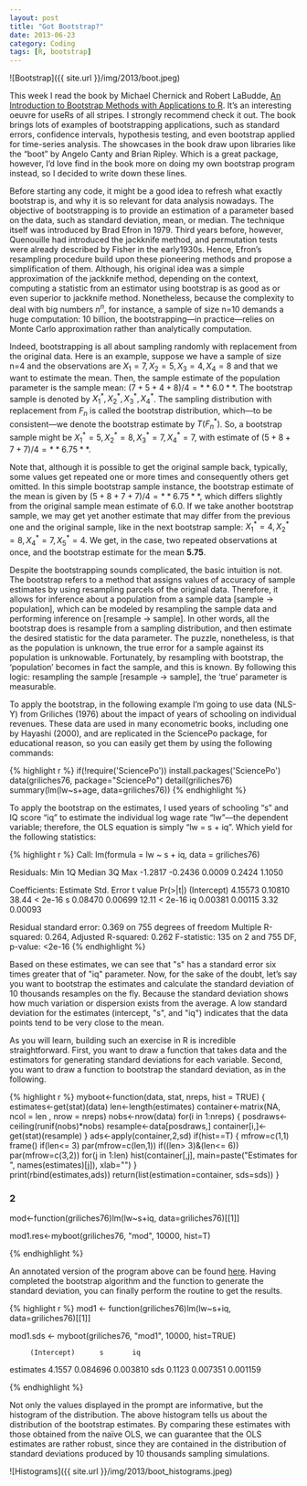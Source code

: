 ```yaml
---
layout: post
title: "Got Bootstrap?" 
date: 2013-06-23
category: Coding
tags: [R, bootstrap]
---
```



![Bootstrap]({{ site.url }}/img/2013/boot.jpeg)


This week I read the book by Michael Chernick and Robert LaBudde, [An Introduction to Bootstrap Methods with Applications to R](http://www.amazon.com/gp/product/0470467045/ref=as_li_ss_tl?ie=UTF8&camp=1789&%23038;creative=390957&%23038;creativeASIN=0470467045&%23038;linkCode=as2&%23038;tag=danielmarceli-20). It’s an interesting oeuvre for useRs of all stripes. I strongly recommend check it out. The book brings lots of examples of bootstrapping applications, such as standard errors, confidence intervals, hypothesis testing, and even bootstrap applied for time-series analysis. The showcases in the book draw upon libraries like the “boot” by Angelo Canty and Brian Ripley. Which is a great package, however, I’d love find in the book more on doing my own bootstrap program instead, so I decided to write down these lines.

Before starting any code, it might be a good idea to refresh what exactly bootstrap is, and why it is so relevant for data analysis nowadays. The objective of bootstrapping is to provide an estimation of a parameter based on the data, such as standard deviation, mean, or median. The technique itself was introduced by Brad Efron in 1979. Third years before, however, Quenouille had introduced the jackknife method, and permutation tests were already described by Fisher in the early1930s. Hence, Efron’s resampling procedure build upon these pioneering methods and propose a simplification of them. Although, his original idea was a simple approximation of the jackknife method, depending on the context, computing a statistic from an estimator using bootstrap is as good as or even superior to jackknife method. Nonetheless, because the complexity to deal with big numbers $n^n$, for instance, a sample of size n=10 demands a huge computation: 10 billion, the bootstrapping—in practice—relies on Monte Carlo approximation rather than analytically computation.

Indeed, bootstrapping is all about sampling randomly with replacement from the original data. Here is an example, suppose we have a sample of size n=4 and the observations are $X_1 = 7, X_2 = 5, X_3 = 4, X_4 = 8$ and that we want to estimate the mean. Then, the sample estimate of the population parameter is the sample mean: $(7+5+4+8)/4 = **6.0**$. The bootstrap sample is denoted by $X_1^*,X_2^*,X_3^*,X_4^*$. The sampling distribution with replacement from $F_n$ is called the bootstrap distribution, which—to be consistent—we denote the bootstrap estimate by $T(F_n^*)$. So, a bootstrap sample might be $X_1^* = 5,X_2^* = 8,X_3^* = 7,X_4^* = 7$, with estimate of $(5+8+7+7)/4 = **6.75**$.

Note that, although it is possible to get the original sample back, typically, some values get repeated one or more times and consequently others get omitted. In this simple bootstrap sample instance, the bootstrap estimate of the mean is given by $(5+8+7+7)/4 = **6.75**$, which differs slightly from the original sample mean estimate of 6.0. If we take another bootstrap sample, we may get yet another estimate that may differ from the previous one and the original sample, like in the next bootstrap sample: $X_1^* = 4,X_2^* = 8,X_4^* = 7,X_5^* = 4$. We get, in the case, two repeated observations at once, and the bootstrap estimate for the mean **5.75**.

Despite the bootstrapping sounds complicated, the basic intuition is not. The bootstrap refers to a method that assigns values of accuracy of sample estimates by using resampling parcels of the original data. Therefore, it allows for inference about a population from a sample data [sample -> population], which can be modeled by resampling the sample data and performing inference on [resample -> sample]. In other words, all the bootstrap does is resample from a sampling distribution, and then estimate the desired statistic for the data parameter. The puzzle, nonetheless, is that as the population is unknown, the true error for a sample against its population is unknowable. Fortunately, by resampling with bootstrap, the ‘population’ becomes in fact the sample, and this is known. By following this logic: resampling the sample [resample -> sample], the ‘true’ parameter is measurable.

To apply the bootstrap, in the following example I’m going to use data (NLS-Y) from Griliches (1976) about the impact of years of schooling on individual revenues. These data are used in many econometric books, including one by Hayashi (2000), and are replicated in the SciencePo package, for educational reason, so you can easily get them by using the following commands:


{% highlight r %}
if(!require('SciencePo')) install.packages('SciencePo')
data(griliches76, package="SciencePo")
detail(griliches76)
summary(lm(lw~s+age, data=griliches76))
{% endhighlight %}


To apply the bootstrap on the estimates, I used years of schooling “s” and IQ score “iq” to estimate the individual log wage rate “lw”—the dependent variable; therefore, the OLS equation is simply “lw = s + iq”. Which yield for the following statistics:

{% highlight r %}
Call:
lm(formula = lw ~ s + iq, data = griliches76)

Residuals:
    Min      1Q  Median      3Q     Max 
-1.2817 -0.2436  0.0009  0.2424  1.1050 

Coefficients:
            Estimate Std. Error t value Pr(>|t|)
(Intercept)  4.15573    0.10810   38.44  < 2e-16
s            0.08470    0.00699   12.11  < 2e-16
iq           0.00381    0.00115    3.32  0.00093

Residual standard error: 0.369 on 755 degrees of freedom
Multiple R-squared:  0.264,    Adjusted R-squared:  0.262 
F-statistic:  135 on 2 and 755 DF,  p-value: <2e-16
{% endhighlight %}


Based on these estimates, we can see that "s" has a standard error six times greater that of "iq" parameter. Now, for the sake of the doubt, let’s say you want to bootstrap the estimates and calculate the standard deviation of 10 thousands resamples on the fly. Because the standard deviation shows how much variation or dispersion exists from the average. A low standard deviation for the estimates (intercept, "s", and "iq") indicates that the data points tend to be very close to the mean.

As you will learn, building such an exercise in R is incredible straightforward. First, you want to draw a function that takes data and the estimators for generating standard deviations for each variable. Second, you want to draw a function to bootstrap the standard deviation, as in the following.

{% highlight r %}
myboot<-function(data, stat, nreps, hist = TRUE) {
estimates<-get(stat)(data)
len<-length(estimates) 
container<-matrix(NA, ncol = len , nrow = nreps) 
nobs<-nrow(data)
for(i in 1:nreps) { 
posdraws<-ceiling(runif(nobs)*nobs)
resample<-data[posdraws,] 
container[i,]<-get(stat)(resample)
}
  ads<-apply(container,2,sd)
  if(hist==T) {
    mfrow=c(1,1)
    frame()
    if(len<= 3) par(mfrow=c(len,1))
    if((len> 3)&(len<= 6)) par(mfrow=c(3,2))
    for(j in 1:len) hist(container[,j], 
    main=paste("Estimates for ", names(estimates)[j]), xlab="")
  }  
  print(rbind(estimates,ads))
  return(list(estimation=container, sds=sds))
}

### 2 ###
mod<-function(griliches76)lm(lw~s+iq, data=griliches76)[[1]]

mod1.res<-myboot(griliches76, "mod", 10000, hist=T)

{% endhighlight %}



An annotated version of the program above can be found [here](http://gist.github.com/danielmarcelino/5800912).
Having completed the bootstrap algorithm and the function to generate the standard deviation, you can finally perform the routine to get the results.

{% highlight r %}
mod1 <- function(griliches76)lm(lw~s+iq, data=griliches76)[[1]]

mod1.sds <- myboot(griliches76, "mod1", 10000, hist=TRUE)

         (Intercept)      s       iq
estimates      4.1557 0.084696 0.003810
sds            0.1123 0.007351 0.001159

{% endhighlight %}

Not only the values displayed in the prompt are informative, but the histogram of the distribution. The above histogram tells us about the distribution of the bootstrap estimates. By comparing these estimates with those obtained from the naïve OLS, we can guarantee that the OLS estimates are rather robust, since they are contained in the distribution of standard deviations produced by 10 thousands sampling simulations.

![Histograms]({{ site.url }}/img/2013/boot_histograms.jpeg)